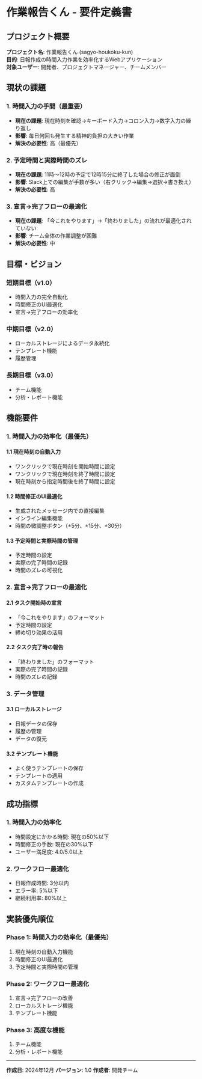 # 作業報告くん - 要件定義書

## プロジェクト概要

**プロジェクト名**: 作業報告くん (sagyo-houkoku-kun)  
**目的**: 日報作成の時間入力作業を効率化するWebアプリケーション  
**対象ユーザー**: 開発者、プロジェクトマネージャー、チームメンバー  

## 現状の課題

### 1. 時間入力の手間（最重要）
- **現在の課題**: 現在時刻を確認→キーボード入力→コロン入力→数字入力の繰り返し
- **影響**: 毎日何回も発生する精神的負担の大きい作業
- **解決の必要性**: 高（最優先）

### 2. 予定時間と実際時間のズレ
- **現在の課題**: 11時〜12時の予定で12時15分に終了した場合の修正が面倒
- **影響**: Slack上での編集が手数が多い（右クリック→編集→選択→書き換え）
- **解決の必要性**: 高

### 3. 宣言→完了フローの最適化
- **現在の課題**: 「今これをやります」→「終わりました」の流れが最適化されていない
- **影響**: チーム全体の作業調整が困難
- **解決の必要性**: 中

## 目標・ビジョン

### 短期目標（v1.0）
- 時間入力の完全自動化
- 時間修正のUI最適化
- 宣言→完了フローの効率化

### 中期目標（v2.0）
- ローカルストレージによるデータ永続化
- テンプレート機能
- 履歴管理

### 長期目標（v3.0）
- チーム機能
- 分析・レポート機能

## 機能要件

### 1. 時間入力の効率化（最優先）

#### 1.1 現在時刻の自動入力
- ワンクリックで現在時刻を開始時間に設定
- ワンクリックで現在時刻を終了時間に設定
- 現在時刻から指定時間後を終了時間に設定

#### 1.2 時間修正のUI最適化
- 生成されたメッセージ内での直接編集
- インライン編集機能
- 時間の微調整ボタン（±5分、±15分、±30分）

#### 1.3 予定時間と実際時間の管理
- 予定時間の設定
- 実際の完了時間の記録
- 時間のズレの可視化

### 2. 宣言→完了フローの最適化

#### 2.1 タスク開始時の宣言
- 「今これをやります」のフォーマット
- 予定時間の設定
- 締め切り効果の活用

#### 2.2 タスク完了時の報告
- 「終わりました」のフォーマット
- 実際の完了時間の記録
- 時間のズレの記録

### 3. データ管理

#### 3.1 ローカルストレージ
- 日報データの保存
- 履歴の管理
- データの復元

#### 3.2 テンプレート機能
- よく使うテンプレートの保存
- テンプレートの適用
- カスタムテンプレートの作成

## 成功指標

### 1. 時間入力の効率化
- 時間設定にかかる時間: 現在の50%以下
- 時間修正の手数: 現在の30%以下
- ユーザー満足度: 4.0/5.0以上

### 2. ワークフロー最適化
- 日報作成時間: 3分以内
- エラー率: 5%以下
- 継続利用率: 80%以上

## 実装優先順位

### Phase 1: 時間入力の効率化（最優先）
1. 現在時刻の自動入力機能
2. 時間修正のUI最適化
3. 予定時間と実際時間の管理

### Phase 2: ワークフロー最適化
1. 宣言→完了フローの改善
2. ローカルストレージ機能
3. テンプレート機能

### Phase 3: 高度な機能
1. チーム機能
2. 分析・レポート機能

---

**作成日**: 2024年12月
**バージョン**: 1.0
**作成者**: 開発チーム
